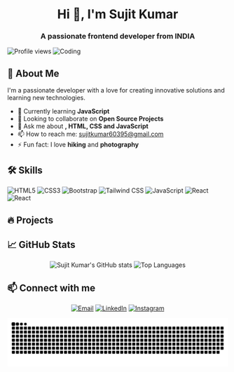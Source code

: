 <h1 align="center">Hi 👋, I'm Sujit Kumar</h1>
<h3 align="center">A passionate frontend developer from INDIA</h3>

<img align="right" alt="Coding" width="400" src="https://cdn.dribbble.com/users/1162077/screenshots/3848914/programmer.gif">

<p align="left"> <img src="https://komarev.com/ghpvc/?username=sujitkumar-13&color=blueviolet" alt="Profile views" /> </p>

## 🚀 About Me
I'm a passionate developer with a love for creating innovative solutions and learning new technologies.

- 🌱 Currently learning **JavaScript**
- 👯 Looking to collaborate on **Open Source Projects**
- 💬 Ask me about **, HTML, CSS and JavaScript**
- 📫 How to reach me: [sujitkumar60395@gmail.com](mailto:sujitkumar60395@gmail.com)
- ⚡ Fun fact: I love **hiking** and **photography**

## 🛠 Skills
![HTML5](https://img.shields.io/badge/HTML5-E34F26?style=for-the-badge&logo=html5&logoColor=white)
![CSS3](https://img.shields.io/badge/CSS3-1572B6?style=for-the-badge&logo=css3&logoColor=white)
![Bootstrap](https://img.shields.io/badge/Bootstrap-563D7C?style=for-the-badge&logo=bootstrap&logoColor=white)
![Tailwind CSS](https://img.shields.io/badge/Tailwind_CSS-38B2AC?style=for-the-badge&logo=tailwind-css&logoColor=white)
![JavaScript](https://img.shields.io/badge/JavaScript-323330?style=for-the-badge&logo=javascript&logoColor=F7DF1E)
![React](https://img.shields.io/badge/React-20232A?style=for-the-badge&logo=react&logoColor=61DAFB)
![React](https://img.shields.io/badge/React-0d1117?style=for-the-badge&logo=react&logoColor=61dafb)

## 🔥 Projects

## 📈 GitHub Stats
<p align="center">
  <img src="https://github-readme-stats.vercel.app/api?username=sujitkumar-13&show_icons=true&theme=radical" alt="Sujit Kumar's GitHub stats" />
  <img src="https://github-readme-stats.vercel.app/api/top-langs/?username=sujitkumar-13&layout=compact&theme=radical&count_private=true&private_token=YOUR_GITHUB_TOKEN" alt="Top Languages" />
</p>

## 📫 Connect with me
<p align="center">
  <a href="mailto:sujitkumar60395@gmail.com"><img src="https://img.shields.io/badge/Email-D14836?style=for-the-badge&logo=gmail&logoColor=white" alt="Email"></a>
  <a href="https://www.linkedin.com/in/sujit-kumar-learner/" target="blank"><img src="https://img.shields.io/badge/LinkedIn-0A66C2?style=for-the-badge&logo=linkedin&logoColor=white" alt="LinkedIn"></a>
  <a href="https://instagram.com/_sujit_kumar13" target="blank"><img src="https://img.shields.io/badge/Instagram-E4405F?style=for-the-badge&logo=instagram&logoColor=white" alt="Instagram"></a>
</p>

<picture>
  <source
    media="(prefers-color-scheme: dark)"
    srcset="https://raw.githubusercontent.com/platane/snk/output/github-contribution-grid-snake-dark.svg"
  />
  <source
    media="(prefers-color-scheme: light)"
    srcset="https://raw.githubusercontent.com/platane/snk/output/github-contribution-grid-snake.svg"
  />
  <img
    alt="github contribution grid snake animation"
    src="https://raw.githubusercontent.com/platane/snk/output/github-contribution-grid-snake.svg"
  />
</picture>
